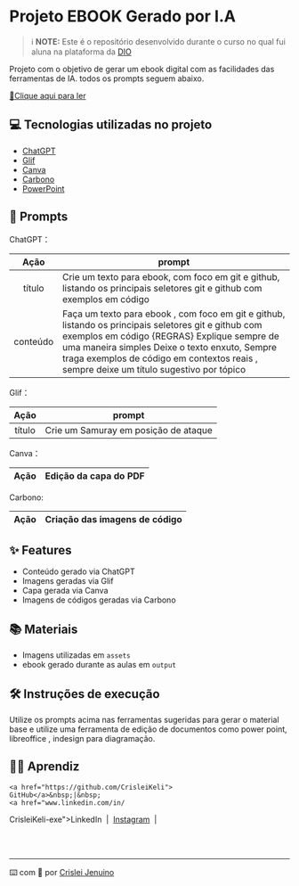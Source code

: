
# Projeto EBOOK Gerado por I.A


 > ℹ️ **NOTE:** Este é o repositório desenvolvido durante o curso no qual fui aluna na plataforma da [DIO](https://www.dio.me/sign-up?ref=PVO00MSC7Y)

Projeto com o objetivo de gerar um ebook digital com as facilidades das ferramentas de IA. todos os prompts
seguem abaixo.

<a href="output/EBOOK - GIT E GITHUB.pdf" title="View PDF now"> 📕Clique aqui para ler</a>

## 💻 Tecnologias utilizadas no projeto

- [ChatGPT](https://chat.openai.com/) 
- [Glif](https://glif.app/glifs)
- [Canva](https://www.canva.com/) 
- [Carbono](https://carbon.now.sh/) 
- [PowerPoint](https://www.microsoft.com/en/microsoft-365/powerpoint)

## 🧠 Prompts


ChatGPT：

|   Ação   | prompt                                                                                                                                                                                                                                                                         |
| :------: | ------------------------------------------------------------------------------------------------------------------------------------------------------------------------------------------------------------------------------------------------------------------------------ |
|  título  | Crie um texto para ebook, com foco em git e github, listando os principais seletores git e github com exemplos em código                                                       |
| conteúdo | Faça um texto para ebook , com foco em git e github, listando os principais seletores git e github com exemplos em código {REGRAS} Explique sempre de uma maneira simples Deixe o texto enxuto, Sempre traga exemplos de código em contextos reais , sempre deixe um título sugestivo por tópico |


Glif：

|  Ação  | prompt                                                                                 |
| :----: | -------------------------------------------------------------------------------------- |
| título | Crie um Samuray em posição de ataque |

Canva：

|  Ação  | Edição da capa do PDF                                                                                 |
| :----: | -------------------------------------------------------------------------------------- |

Carbono:

|  Ação  | Criação das imagens de código                                                       |
| :----: | -------------------------------------------------------------------------------------- |


## ✨ Features

- Conteúdo gerado via ChatGPT
- Imagens geradas via Glif
- Capa gerada via Canva
- Imagens de códigos geradas via Carbono

## 📚 Materiais

- Imagens utilizadas em `assets`
- ebook gerado durante as aulas em `output`

## 🛠️ Instruções de execução

Utilize os prompts acima nas ferramentas sugeridas para gerar o material base e utilize uma ferramenta de edição de documentos como power point, libreoffice , indesign para diagramação.

## 👨‍💻 Aprendiz


    <a href="https://github.com/CrisleiKeli">
    GitHub</a>&nbsp;|&nbsp;
    <a href="www.linkedin.com/in/
CrisleiKeli-exe">LinkedIn</a>
&nbsp;|&nbsp;
    <a href="https://www.instagram.com/crisleikeli?igsh=d241ZmsybjRlNGww">
    Instagram</a>
&nbsp;|&nbsp;</p>
</p>
<br/><br/>
<p>

---

⌨️ com 💜 por [Crislei Jenuino](https://github.com/CrisleiKeli)
